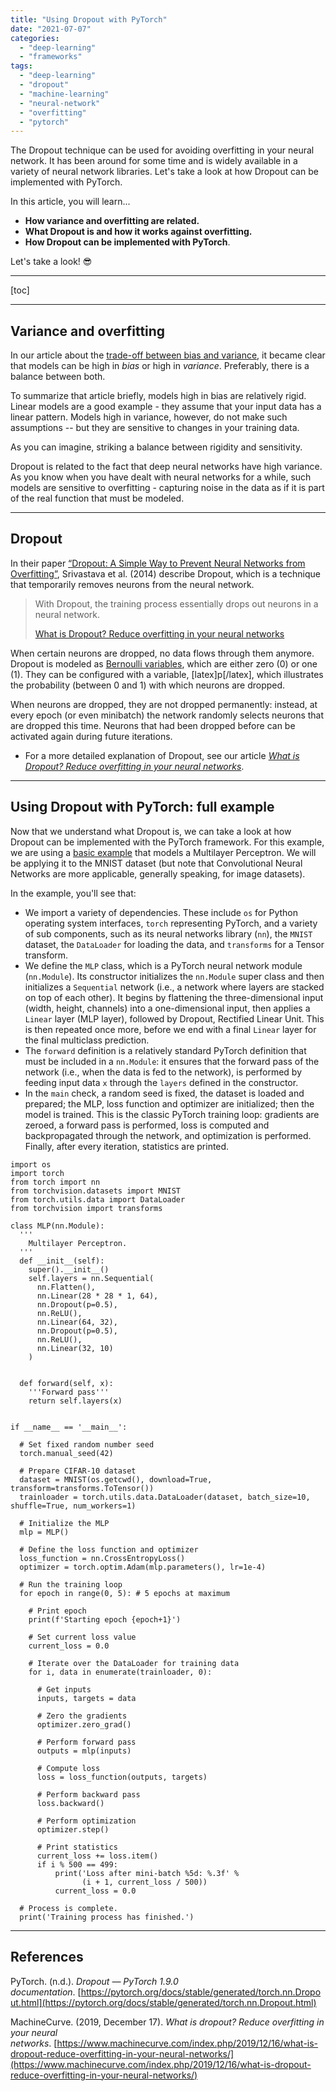 ```yaml
---
title: "Using Dropout with PyTorch"
date: "2021-07-07"
categories: 
  - "deep-learning"
  - "frameworks"
tags: 
  - "deep-learning"
  - "dropout"
  - "machine-learning"
  - "neural-network"
  - "overfitting"
  - "pytorch"
---
```


The Dropout technique can be used for avoiding overfitting in your neural network. It has been around for some time and is widely available in a variety of neural network libraries. Let's take a look at how Dropout can be implemented with PyTorch.

In this article, you will learn...

- **How variance and overfitting are related.**
- **What Dropout is and how it works against overfitting.**
- **How Dropout can be implemented with PyTorch**.

Let's take a look! 😎

* * *

\[toc\]

* * *

## Variance and overfitting

In our article about the [trade-off between bias and variance](https://www.machinecurve.com/index.php/2020/11/02/machine-learning-error-bias-variance-and-irreducible-error-with-python/), it became clear that models can be high in _bias_ or high in _variance_. Preferably, there is a balance between both.

To summarize that article briefly, models high in bias are relatively rigid. Linear models are a good example - they assume that your input data has a linear pattern. Models high in variance, however, do not make such assumptions -- but they are sensitive to changes in your training data.

As you can imagine, striking a balance between rigidity and sensitivity.

Dropout is related to the fact that deep neural networks have high variance. As you know when you have dealt with neural networks for a while, such models are sensitive to overfitting - capturing noise in the data as if it is part of the real function that must be modeled.

* * *

## Dropout

In their paper [“Dropout: A Simple Way to Prevent Neural Networks from Overfitting”](http://jmlr.org/papers/v15/srivastava14a.html), Srivastava et al. (2014) describe Dropout, which is a technique that temporarily removes neurons from the neural network.

> With Dropout, the training process essentially drops out neurons in a neural network.
> 
> [What is Dropout? Reduce overfitting in your neural networks](https://www.machinecurve.com/index.php/2019/12/16/what-is-dropout-reduce-overfitting-in-your-neural-networks/)

When certain neurons are dropped, no data flows through them anymore. Dropout is modeled as [Bernoulli variables](https://www.machinecurve.com/index.php/2019/12/16/what-is-dropout-reduce-overfitting-in-your-neural-networks/#bernoulli-variables), which are either zero (0) or one (1). They can be configured with a variable, \[latex\]p\[/latex\], which illustrates the probability (between 0 and 1) with which neurons are dropped.

When neurons are dropped, they are not dropped permanently: instead, at every epoch (or even minibatch) the network randomly selects neurons that are dropped this time. Neurons that had been dropped before can be activated again during future iterations.

- For a more detailed explanation of Dropout, see our article [_What is Dropout? Reduce overfitting in your neural networks_](https://www.machinecurve.com/index.php/2019/12/16/what-is-dropout-reduce-overfitting-in-your-neural-networks/).

* * *

## Using Dropout with PyTorch: full example

Now that we understand what Dropout is, we can take a look at how Dropout can be implemented with the PyTorch framework. For this example, we are using a [basic example](https://www.machinecurve.com/index.php/2021/01/26/creating-a-multilayer-perceptron-with-pytorch-and-lightning/) that models a Multilayer Perceptron. We will be applying it to the MNIST dataset (but note that Convolutional Neural Networks are more applicable, generally speaking, for image datasets).

In the example, you'll see that:

- We import a variety of dependencies. These include `os` for Python operating system interfaces, `torch` representing PyTorch, and a variety of sub components, such as its neural networks library (`nn`), the `MNIST` dataset, the `DataLoader` for loading the data, and `transforms` for a Tensor transform.
- We define the `MLP` class, which is a PyTorch neural network module (`nn.Module`). Its constructor initializes the `nn.Module` super class and then initializes a `Sequential` network (i.e., a network where layers are stacked on top of each other). It begins by flattening the three-dimensional input (width, height, channels) into a one-dimensional input, then applies a `Linear` layer (MLP layer), followed by Dropout, Rectified Linear Unit. This is then repeated once more, before we end with a final `Linear` layer for the final multiclass prediction.
- The `forward` definition is a relatively standard PyTorch definition that must be included in a `nn.Module`: it ensures that the forward pass of the network (i.e., when the data is fed to the network), is performed by feeding input data `x` through the `layers` defined in the constructor.
- In the `main` check, a random seed is fixed, the dataset is loaded and prepared; the MLP, loss function and optimizer are initialized; then the model is trained. This is the classic PyTorch training loop: gradients are zeroed, a forward pass is performed, loss is computed and backpropagated through the network, and optimization is performed. Finally, after every iteration, statistics are printed.

```
import os
import torch
from torch import nn
from torchvision.datasets import MNIST
from torch.utils.data import DataLoader
from torchvision import transforms

class MLP(nn.Module):
  '''
    Multilayer Perceptron.
  '''
  def __init__(self):
    super().__init__()
    self.layers = nn.Sequential(
      nn.Flatten(),
      nn.Linear(28 * 28 * 1, 64),      
      nn.Dropout(p=0.5),
      nn.ReLU(),
      nn.Linear(64, 32),
      nn.Dropout(p=0.5),
      nn.ReLU(),
      nn.Linear(32, 10)
    )


  def forward(self, x):
    '''Forward pass'''
    return self.layers(x)
  
  
if __name__ == '__main__':
  
  # Set fixed random number seed
  torch.manual_seed(42)
  
  # Prepare CIFAR-10 dataset
  dataset = MNIST(os.getcwd(), download=True, transform=transforms.ToTensor())
  trainloader = torch.utils.data.DataLoader(dataset, batch_size=10, shuffle=True, num_workers=1)
  
  # Initialize the MLP
  mlp = MLP()
  
  # Define the loss function and optimizer
  loss_function = nn.CrossEntropyLoss()
  optimizer = torch.optim.Adam(mlp.parameters(), lr=1e-4)
  
  # Run the training loop
  for epoch in range(0, 5): # 5 epochs at maximum
    
    # Print epoch
    print(f'Starting epoch {epoch+1}')
    
    # Set current loss value
    current_loss = 0.0
    
    # Iterate over the DataLoader for training data
    for i, data in enumerate(trainloader, 0):
      
      # Get inputs
      inputs, targets = data
      
      # Zero the gradients
      optimizer.zero_grad()
      
      # Perform forward pass
      outputs = mlp(inputs)
      
      # Compute loss
      loss = loss_function(outputs, targets)
      
      # Perform backward pass
      loss.backward()
      
      # Perform optimization
      optimizer.step()
      
      # Print statistics
      current_loss += loss.item()
      if i % 500 == 499:
          print('Loss after mini-batch %5d: %.3f' %
                (i + 1, current_loss / 500))
          current_loss = 0.0

  # Process is complete.
  print('Training process has finished.')
```

* * *

## References

PyTorch. (n.d.). _Dropout — PyTorch 1.9.0 documentation_. [https://pytorch.org/docs/stable/generated/torch.nn.Dropout.html](https://pytorch.org/docs/stable/generated/torch.nn.Dropout.html)

MachineCurve. (2019, December 17). _What is dropout? Reduce overfitting in your neural networks_. [https://www.machinecurve.com/index.php/2019/12/16/what-is-dropout-reduce-overfitting-in-your-neural-networks/](https://www.machinecurve.com/index.php/2019/12/16/what-is-dropout-reduce-overfitting-in-your-neural-networks/)
